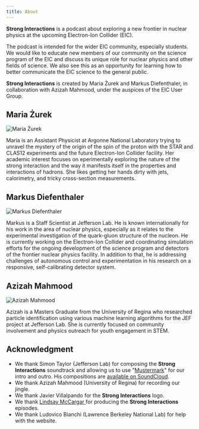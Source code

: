 ```yaml
---
title: About
---
```


**Strong Interactions** is a podcast about exploring a new frontier in nuclear physics at the upcoming Electron-Ion Collider (EIC). 

The podcast is intended for the wider EIC community, especially students. We would like to educate new members of our community on the science program of the EIC and discuss its unique role for nuclear physics and other fields of science. We also see this as an opportunity for learning how to better communicate the EIC science to the general public. 

**Strong Interactions** is created by Maria Żurek and Markus Diefenthaler, in collaboration with Azizah Mahmood, under the auspices of the EIC User Group. 


## Maria Żurek

![Maria Żurek](/images/profile/maria.png)

Maria is an Assistant Physicist at Argonne National Laboratory trying to unravel the mystery of the origin of the spin of the proton with the STAR and CLAS12 experiments and the future Electron-Ion Collider facility.
Her academic interest focuses on eperimentally exploring the nature of the strong interaction and the way it manifests itself in the properties and interactions of hadrons. She likes getting her hands dirty with jets, calorimetry, and tricky cross-section measurements.  

## Markus Diefenthaler

![Markus Diefenthaler](/images/profile/markus.jpg)

Markus is a Staff Scientist at Jefferson Lab. He is known internationally for his work in the area of nuclear physics, especially as it relates to the experimental investigation of the quark-gluon structure of the nucleon. He is currently working on the Electron-Ion Collider and coordinating simulation efforts for the ongoing development of the science program and detectors of the frontier nuclear physics facility. In addition to that, he is addressing challenges of autonomous control and experimentation in his research on a responsive, self-calibrating detector system.

## Azizah Mahmood 

![Azizah Mahmood](/images/profile/azizah.JPG)

Azizah is a Masters Graduate from the University of Regina who researched particle identification using various machine learning algorithms for the JEF project at Jefferson Lab. She is currently focused on community involvement and physics outreach for youth engagement in STEM. 

## Acknowledgment

* We thank Simon Taylor (Jefferson Lab) for composing the **Strong Interactions** soundtrack and allowing us to use "[Mustermark](https://soundcloud.com/user-618336161/filaments-from-the-void)" for our intro and outro. His compositions are [available on SoundCloud](https://soundcloud.com/user-618336161). 
* We thank Azizah Mahmood (University of Regina) for recording our jingle. 
* We thank Javier Villalpando for the **Strong Interactions** logo. 
* We thank [Lindsay McCargar ](https://lindsaymccargar.com) for producing the **Strong Interactions** episodes. 
* We thank Ludovico Bianchi (Lawrence Berkeley National Lab) for help with the website.

